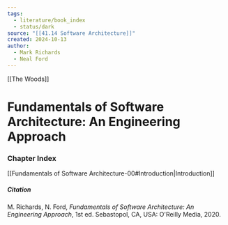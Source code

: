 ```yaml
---
tags:
  - literature/book_index
  - status/dark
source: "[[41.14 Software Architecture]]"
created: 2024-10-13
author:
  - Mark Richards
  - Neal Ford
---
```

[[The Woods]]
# Fundamentals of Software Architecture: An Engineering Approach
### Chapter Index

[[Fundamentals of Software Architecture-00#Introduction|Introduction]]

##### Citation

M. Richards, N. Ford, *Fundamentals of Software Architecture: An Engineering Approach*, 1st ed. Sebastopol, CA, USA: O'Reilly Media, 2020.